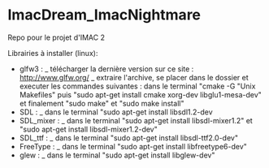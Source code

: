 # ImacDream_ImacNightmare
Repo pour le projet d'IMAC 2

Librairies à installer (linux): 

 - glfw3 : _ télécharger la dernière version sur ce site : http://www.glfw.org/
           _ extraire l'archive, se placer dans le dossier et executer les commandes suivantes : dans le terminal "cmake -G "Unix Makefiles" 
                                                                                                  puis "sudo apt-get install cmake xorg-dev libglu1-mesa-dev"
                                                                                                  et finalement "sudo make" et "sudo make install"
 - SDL : _ dans le terminal "sudo apt-get install libsdl1.2-dev
 - SDL_mixer : _ dans le terminal "sudo apt-get install libsdl-mixer1.2" et "sudo apt-get install libsdl-mixer1.2-dev"
 - SDL_ttf : _ dans le terminal "sudo apt-get install libsdl-ttf2.0-dev"
 - FreeType : _ dans le terminal "sudo apt-get install libfreetype6-dev"
 - glew : _ dans le terminal "sudo apt-get install libglew-dev"
 
